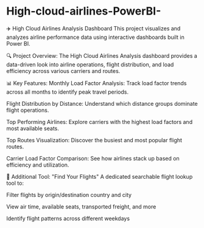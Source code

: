 # High-cloud-airlines-PowerBI-
✈️ High Cloud Airlines Analysis Dashboard
This project visualizes and analyzes airline performance data using interactive dashboards built in Power BI.

🔍 Project Overview:
The High Cloud Airlines Analysis dashboard provides a data-driven look into airline operations, flight distribution, and load efficiency across various carriers and routes.

📊 Key Features:
Monthly Load Factor Analysis: Track load factor trends across all months to identify peak travel periods.

Flight Distribution by Distance: Understand which distance groups dominate flight operations.

Top Performing Airlines: Explore carriers with the highest load factors and most available seats.

Top Routes Visualization: Discover the busiest and most popular flight routes.

Carrier Load Factor Comparison: See how airlines stack up based on efficiency and utilization.

🔎 Additional Tool: "Find Your Flights"
A dedicated searchable flight lookup tool to:

Filter flights by origin/destination country and city

View air time, available seats, transported freight, and more

Identify flight patterns across different weekdays
